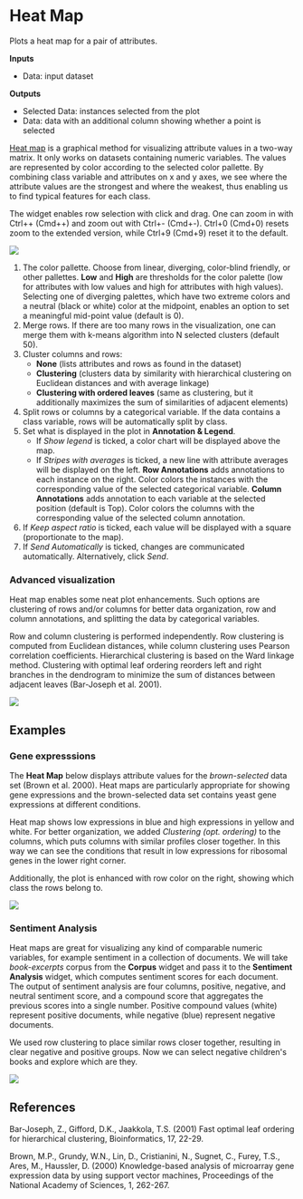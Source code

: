 Heat Map
========

Plots a heat map for a pair of attributes.

**Inputs**

- Data: input dataset

**Outputs**

- Selected Data: instances selected from the plot
- Data: data with an additional column showing whether a point is selected

[Heat map](https://en.wikipedia.org/wiki/Heat_map) is a graphical method for visualizing attribute values in a two-way matrix. It only works on datasets containing numeric variables. The values are represented by color according to the selected color pallette. By combining class variable and attributes on x and y axes, we see where the attribute values are the strongest and where the weakest, thus enabling us to find typical features for each class.

The widget enables row selection with click and drag. One can zoom in with Ctrl++ (Cmd++) and zoom out with Ctrl+- (Cmd+-). Ctrl+0 (Cmd+0) resets zoom to the extended version, while Ctrl+9 (Cmd+9) reset it to the default.

![](images/HeatMap.png)

1. The color pallette. Choose from linear, diverging, color-blind friendly, or other pallettes. **Low** and **High** are thresholds for the color palette (low for attributes with low values and high for attributes with high values). Selecting one of diverging palettes, which have two extreme colors and a neutral (black or white) color at the midpoint, enables an option to set a meaningful mid-point value (default is 0).
2. Merge rows. If there are too many rows in the visualization, one can merge them with k-means algorithm into N selected clusters (default 50).
3. Cluster columns and rows:
   - **None** (lists attributes and rows as found in the dataset)
   - **Clustering** (clusters data by similarity with hierarchical clustering on Euclidean distances and with average linkage)
   - **Clustering with ordered leaves** (same as clustering, but it additionally maximizes the sum of similarities of adjacent elements)
4. Split rows or columns by a categorical variable. If the data contains a class variable, rows will be automatically split by class.
5. Set what is displayed in the plot in **Annotation & Legend**.
   - If *Show legend* is ticked, a color chart will be displayed above the map.
   - If *Stripes with averages* is ticked, a new line with attribute averages will be displayed on the left.
   **Row Annotations** adds annotations to each instance on the right. Color colors the instances with the corresponding value of the selected categorical variable.
   **Column Annotations** adds annotation to each variable at the selected position (default is Top). Color colors the columns with the corresponding value of the selected column annotation.
6. If *Keep aspect ratio* is ticked, each value will be displayed with a square (proportionate to the map).
7. If *Send Automatically* is ticked, changes are communicated automatically. Alternatively, click *Send*.

### Advanced visualization

Heat map enables some neat plot enhancements. Such options are clustering of rows and/or columns for better data organization, row and column annotations, and splitting the data by categorical variables.

Row and column clustering is performed independently. Row clustering is computed from Euclidean distances, while column clustering uses Pearson correlation coefficients. Hierarchical clustering is based on the Ward linkage method. Clustering with optimal leaf ordering reorders left and right branches in the dendrogram to minimize the sum of distances between adjacent leaves (Bar-Joseph et al. 2001).



![](images/HeatMap-advanced.png)

Examples
--------

### Gene expresssions

The **Heat Map** below displays attribute values for the *brown-selected* data set (Brown et al. 2000). Heat maps are particularly appropriate for showing gene expressions and the brown-selected data set contains yeast gene expressions at different conditions.

Heat map shows low expressions in blue and high expressions in yellow and white. For better organization, we added *Clustering (opt. ordering)* to the columns, which puts columns with similar profiles closer together. In this way we can see the conditions that result in low expressions for ribosomal genes in the lower right corner.

Additionally, the plot is enhanced with row color on the right, showing which class the rows belong to.

![](images/HeatMap-Example1.png)

### Sentiment Analysis

Heat maps are great for visualizing any kind of comparable numeric variables, for example sentiment in a collection of documents. We will take *book-excerpts* corpus from the **Corpus** widget and pass it to the **Sentiment Analysis** widget, which computes sentiment scores for each document. The output of sentiment analysis are four columns, positive, negative, and neutral sentiment score, and a compound score that aggregates the previous scores into a single number. Positive compound values (white) represent positive documents, while negative (blue) represent negative documents.

We used row clustering to place similar rows closer together, resulting in clear negative and positive groups. Now we can select negative children's books and explore which are they.

![](images/HeatMap-Example2.png)

References
----------

Bar-Joseph, Z., Gifford, D.K., Jaakkola, T.S. (2001) Fast optimal leaf ordering for hierarchical clustering, Bioinformatics, 17, 22-29.

Brown, M.P., Grundy, W.N., Lin, D., Cristianini, N., Sugnet, C., Furey, T.S., Ares, M., Haussler, D. (2000) Knowledge-based analysis of microarray gene expression data by using support vector machines, Proceedings of the National Academy of Sciences, 1, 262-267.
